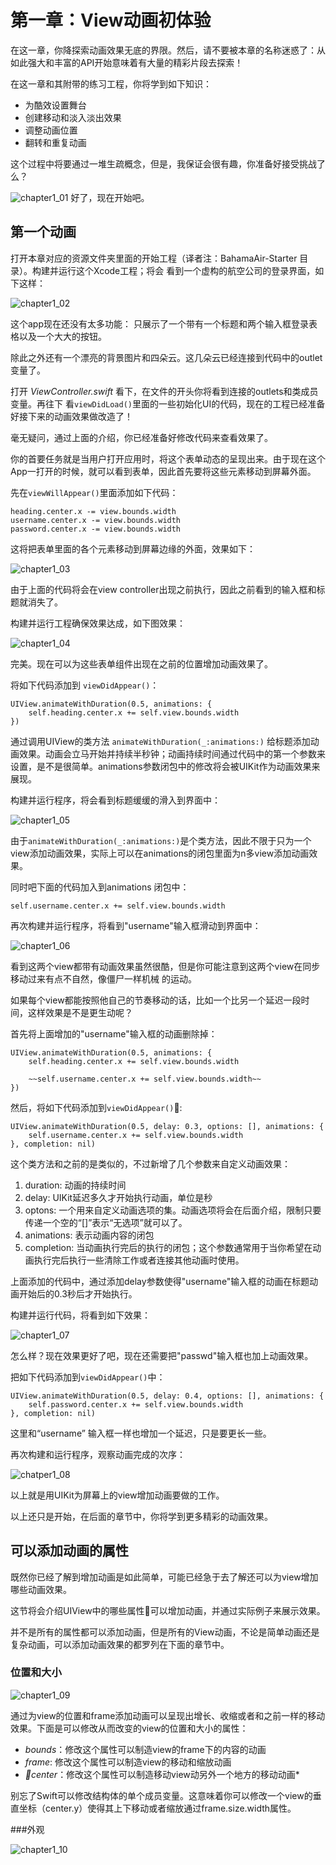 # 第一章：View动画初体验
在这一章，你降探索动画效果无底的界限。然后，请不要被本章的名称迷惑了：从如此强大和丰富的API开始意味着有大量的精彩片段去探索！

在这一章和其附带的练习工程，你将学到如下知识：
* 为酷效设置舞台
* 创建移动和淡入淡出效果
* 调整动画位置
* 翻转和重复动画

这个过程中将要通过一堆生疏概念，但是，我保证会很有趣，你准备好接受挑战了么？

![chapter1_01](./images/chapter1_01.png)
好了，现在开始吧。

## 第一个动画
打开本章对应的资源文件夹里面的开始工程（译者注：BahamaAir-Starter 目录）。构建并运行这个Xcode工程；将会
看到一个虚构的航空公司的登录界面，如下这样：

![chapter1_02](./images/chapter1_02.png)

这个app现在还没有太多功能： 只展示了一个带有一个标题和两个输入框登录表格以及一个大大的按钮。

除此之外还有一个漂亮的背景图片和四朵云。这几朵云已经连接到代码中的outlet变量了。

打开 *ViewController.swift* 看下，在文件的开头你将看到连接的outlets和类成员变量。再往下 看`viewDidLoad()`里面的一些初始化UI的代码，现在的工程已经准备好接下来的动画效果做改造了！

毫无疑问，通过上面的介绍，你已经准备好修改代码来查看效果了。

你的首要任务就是当用户打开应用时，将这个表单动态的呈现出来。由于现在这个App一打开的时候，就可以看到表单，因此首先要将这些元素移动到屏幕外面。

先在`viewWillAppear()`里面添加如下代码：

	heading.center.x -= view.bounds.width 
	username.center.x -= view.bounds.width 
	password.center.x -= view.bounds.width

这将把表单里面的各个元素移动到屏幕边缘的外面，效果如下：

![chapter1_03](./images/chapter1_03.png)

由于上面的代码将会在view controller出现之前执行，因此之前看到的输入框和标题就消失了。

构建并运行工程确保效果达成，如下图效果：

![chapter1_04](./images/chapter1_04.png)

完美。现在可以为这些表单组件出现在之前的位置增加动画效果了。

将如下代码添加到 `viewDidAppear()`：

	UIView.animateWithDuration(0.5, animations: {
		self.heading.center.x += self.view.bounds.width	})
	
通过调用UIView的类方法 `animateWithDuration(_:animations:)` 给标题添加动画效果。动画会立马开始并持续半秒钟；动画持续时间通过代码中的第一个参数来设置，是不是很简单。animations参数闭包中的修改将会被UIKit作为动画效果来展现。

构建并运行程序，将会看到标题缓缓的滑入到界面中：

![chapter1_05](./images/chapter1_05.png)

由于`animateWithDuration(_:animations:)`是个类方法，因此不限于只为一个view添加动画效果，实际上可以在animations的闭包里面为n多view添加动画效果。

同时吧下面的代码加入到animations 闭包中：

	self.username.center.x += self.view.bounds.width
	
再次构建并运行程序，将看到"username"输入框滑动到界面中：

![chapter1_06](./images/chapter1_06.png)

看到这两个view都带有动画效果虽然很酷，但是你可能注意到这两个view在同步移动过来有点不自然，像僵尸一样机械
的运动。

如果每个view都能按照他自己的节奏移动的话，比如一个比另一个延迟一段时间，这样效果是不是更生动呢？

首先将上面增加的"username"输入框的动画删除掉：

	UIView.animateWithDuration(0.5, animations: { 
		self.heading.center.x += self.view.bounds.width 
		
		~~self.username.center.x += self.view.bounds.width~~	})
	
然后，将如下代码添加到`viewDidAppear()`:

	UIView.animateWithDuration(0.5, delay: 0.3, options: [], animations: { 
		self.username.center.x += self.view.bounds.width	}, completion: nil)
这个类方法和之前的是类似的，不过新增了几个参数来自定义动画效果：
1. duration: 动画的持续时间
2. delay: UIKit延迟多久才开始执行动画，单位是秒
3. optons: 一个用来自定义动画选项的集。动画选项将会在后面介绍，限制只要传递一个空的“[]”表示“无选项”就可以了。
4. animations: 表示动画内容的闭包
5. completion: 当动画执行完后的执行的闭包；这个参数通常用于当你希望在动画执行完后执行一些清除工作或者连接其他动画时使用。

上面添加的代码中，通过添加delay参数使得"username"输入框的动画在标题动画开始后的0.3秒后才开始执行。

构建并运行代码，将看到如下效果：

![chapter1_07](./images/chapter1_07.png)

怎么样？现在效果更好了吧，现在还需要把"passwd"输入框也加上动画效果。

把如下代码添加到`viewDidAppear()`中：

	UIView.animateWithDuration(0.5, delay: 0.4, options: [], animations: { 
		self.password.center.x += self.view.bounds.width	}, completion: nil)
	
这里和“username”	输入框一样也增加一个延迟，只是要更长一些。

再次构建和运行程序，观察动画完成的次序：

![chatper1_08](./images/chapter1_08.png)

以上就是用UIKit为屏幕上的view增加动画要做的工作。

以上还只是开始，在后面的章节中，你将学到更多精彩的动画效果。

## 可以添加动画的属性
既然你已经了解到增加动画是如此简单，可能已经急于去了解还可以为view增加哪些动画效果。

这节将会介绍UIView中的哪些属性可以增加动画，并通过实际例子来展示效果。

并不是所有的属性都可以添加动画，但是所有的View动画，不论是简单动画还是复杂动画，可以添加动画效果的都罗列在下面的章节中。

### 位置和大小
![chapter1_09](./images/chapter1_09.png)

通过为view的位置和frame添加动画可以呈现出增长、收缩或者和之前一样的移动效果。下面是可以修改从而改变的view的位置和大小的属性：

* *bounds*：修改这个属性可以制造view的frame下的内容的动画
* *frame*: 修改这个属性可以制造view的移动和缩放动画
* *center*：修改这个属性可以制造移动view动另外一个地方的移动动画* 

别忘了Swift可以修改结构体的单个成员变量。这意味着你可以修改一个view的垂直坐标（center.y）使得其上下移动或者缩放通过frame.size.width属性。

###外观

![chapter1_10](./images/chapter1_10.png)